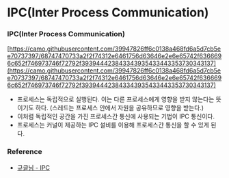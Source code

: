 # IPC(Inter Process Communication)

### **IPC(Inter Process Communication)**

[https://camo.githubusercontent.com/39947826ff6c0138a468fd6a5d7cb5ee70737397/68747470733a2f2f74312e6461756d63646e2e6e65742f6366696c652f746973746f72792f393944423843343935433443353730343137](https://camo.githubusercontent.com/39947826ff6c0138a468fd6a5d7cb5ee70737397/68747470733a2f2f74312e6461756d63646e2e6e65742f6366696c652f746973746f72792f393944423843343935433443353730343137)

- 프로세스는 독립적으로 실행된다. 이는 다른 프로세스에게 영향을 받지 않는다는 뜻이기도 하다. (스레드는 프로세스 안에서 자원을 공유하므로 영향을 받는다.)
- 이처럼 독립적인 공간을 가진 프로세스간 통신에 사용되는 기법이 IPC 통신이다.
- 프로세스는 커널이 제공하는 IPC 설비를 이용해 프로세스간 통신을 할 수 있게 된다.

### **Reference**

- [규글님 - IPC](<https://github.com/gyoogle/tech-interview-for-developer/blob/master/Computer%20Science/Operation%20System/IPC(Inter%20Process%20Communication).md>)
